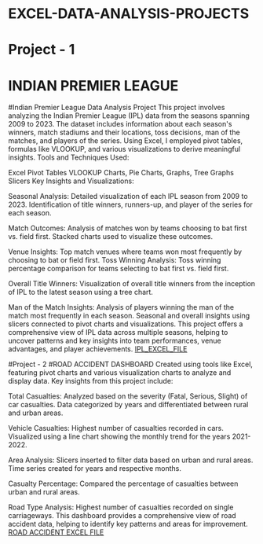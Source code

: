 # EXCEL-DATA-ANALYSIS-PROJECTS
# Project - 1
# INDIAN PREMIER LEAGUE
#Indian Premier League Data Analysis Project
This project involves analyzing the Indian Premier League (IPL) data from the seasons spanning 2009 to 2023. The dataset includes information about each season's winners, match stadiums and their locations, toss decisions, man of the matches, and players of the series. Using Excel, I employed pivot tables, formulas like VLOOKUP, and various visualizations to derive meaningful insights.
Tools and Techniques Used:

Excel
Pivot Tables
VLOOKUP
Charts, Pie Charts, Graphs, Tree Graphs
Slicers
Key Insights and Visualizations:

Seasonal Analysis:
Detailed visualization of each IPL season from 2009 to 2023.
Identification of title winners, runners-up, and player of the series for each season.

Match Outcomes:
Analysis of matches won by teams choosing to bat first vs. field first.
Stacked charts used to visualize these outcomes.

Venue Insights:
Top match venues where teams won most frequently by choosing to bat or field first.
Toss Winning Analysis:
Toss winning percentage comparison for teams selecting to bat first vs. field first.

Overall Title Winners:
Visualization of overall title winners from the inception of IPL to the latest season using a tree chart.

Man of the Match Insights:
Analysis of players winning the man of the match most frequently in each season.
Seasonal and overall insights using slicers connected to pivot charts and visualizations.
This project offers a comprehensive view of IPL data across multiple seasons, helping to uncover patterns and key insights into team performances, venue advantages, and player achievements.
[IPL_EXCEL_FILE](https://github.com/anirudhrebel/EXCEL-DATA-ANALYSIS-PROJECTS/blob/main/ip%20matches.xlsx)

#Project - 2
#ROAD ACCIDENT DASHBOARD
Created using tools like Excel, featuring pivot charts and various visualization charts 
to analyze and display data. Key insights from this project include:

Total Casualties:
Analyzed based on the severity (Fatal, Serious, Slight) of car casualties.
Data categorized by years and differentiated between rural and urban areas.

Vehicle Casualties:
Highest number of casualties recorded in cars.
Visualized using a line chart showing the monthly trend for the years 2021-2022.

Area Analysis:
Slicers inserted to filter data based on urban and rural areas.
Time series created for years and respective months.

Casualty Percentage:
Compared the percentage of casualties between urban and rural areas.

Road Type Analysis:
Highest number of casualties recorded on single carriageways.
This dashboard provides a comprehensive view of road accident data, helping to identify key patterns and areas for improvement.
[ROAD ACCIDENT EXCEL FILE](https://github.com/anirudhrebel/EXCEL-DATA-ANALYSIS-PROJECTS/blob/main/Road%20Accident%20Data.xlsx)

